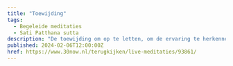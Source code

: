 ```yaml
---
title: "Toewijding"
tags:
  - Begeleide meditaties
  - Sati Patthana sutta
description: "De toewijding om op te letten, om de ervaring te herkennen, steeds opnieuw"
published: 2024-02-06T12:00:00Z
href: https://www.30now.nl/terugkijken/live-meditaties/93861/
---
```

